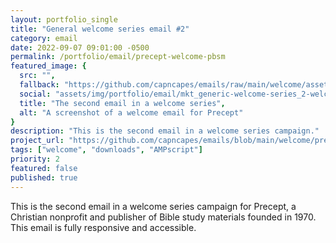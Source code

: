 ```yaml
---
layout: portfolio_single
title: "General welcome series email #2"
category: email
date: 2022-09-07 09:01:00 -0500
permalink: /portfolio/email/precept-welcome-pbsm
featured_image: {
  src: "",
  fallback: "https://github.com/capncapes/emails/raw/main/welcome/assets/precept_mkt_generic-welcome-series_2-pbsm__journey.jpeg",
  social: "assets/img/portfolio/email/mkt_generic-welcome-series_2-welcome__journey_1200x630.jpeg",
  title: "The second email in a welcome series",
  alt: "A screenshot of a welcome email for Precept"
}
description: "This is the second email in a welcome series campaign."
project_url: "https://github.com/capncapes/emails/blob/main/welcome/precept_mkt_generic-welcome-series_2-pbsm__journey.html"
tags: ["welcome", "downloads", "AMPscript"]
priority: 2
featured: false
published: true
---
```


This is the second email in a welcome series campaign for Precept, a Christian nonprofit and publisher of Bible study materials founded in 1970. This email is fully responsive and accessible.